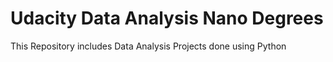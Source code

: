 # Udacity Data Analysis Nano Degrees
This Repository includes Data Analysis Projects done using Python
